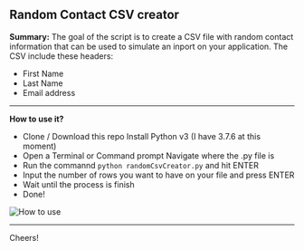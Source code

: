 ## Random Contact CSV creator 

**Summary:**
The goal of the script is to create a CSV file with random contact information that can be used to simulate an inport on your application. The CSV include these headers:

- First Name
- Last Name
- Email address

---

**How to use it?**

 - Clone / Download this repo Install Python v3 (I have 3.7.6 at this moment) 
  - Open a Terminal or Command prompt Navigate where the .py file is 
 - Run the commannd `python randomCsvCreator.py` and hit ENTER
 - Input the number of rows you want to have on your file and press ENTER
 - Wait until the process is finish 
 - Done!


![How to use](https://i.imgur.com/Dsv6mT0.gif)


---

Cheers!


